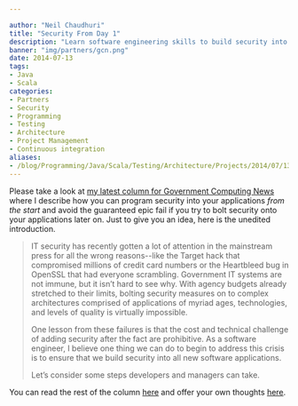 ```yaml
---

author: "Neil Chaudhuri"
title: "Security From Day 1"
description: "Learn software engineering skills to build security into your applications from the start."  
banner: "img/partners/gcn.png" 
date: 2014-07-13
tags:
- Java
- Scala
categories: 
- Partners
- Security
- Programming
- Testing
- Architecture
- Project Management
- Continuous integration
aliases:
- /blog/Programming/Java/Scala/Testing/Architecture/Projects/2014/07/13/security-from-day-1
---
```


Please take a look at [my latest column for Government Computing News](http://gcn.com/articles/2014/07/10/6-steps-software-security.aspx)
where I describe how you can program security into your applications *from the start* and avoid the guaranteed epic fail if you 
try to bolt security onto your applications later on. Just to give you an idea, here is the unedited introduction.

<blockquote>
IT security has recently gotten a lot of attention in the mainstream press for all the wrong reasons--like the Target hack that compromised millions of credit card numbers or the Heartbleed bug in OpenSSL that had everyone scrambling. Government IT systems are not immune, but it isn’t hard to see why. With agency budgets already stretched to their limits, bolting security measures on to complex architectures comprised of applications of myriad ages, technologies, and levels of quality is virtually impossible. 


One lesson from these failures is that the cost and technical challenge of adding security after the fact are prohibitive. As a software engineer, I believe one thing we can do to begin to address this crisis is to ensure that we build security into all new software applications. 


Let’s consider some steps developers and managers can take.
</blockquote>

You can read the rest of the column [here](http://gcn.com/articles/2014/07/10/6-steps-software-security.aspx) 
and offer your own thoughts [here](/contact).
